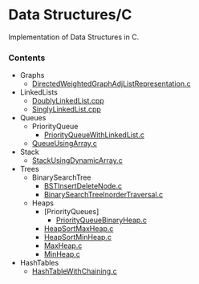 # Data Structures/C
Implementation of Data Structures in C.

### Contents
* Graphs
  * [DirectedWeightedGraphAdjListRepresentation.c](https://github.com/AlokikPathak/data-structures/blob/master/Graphs/DirectedWeightedGraphAdjListRepresentation.c)
* LinkedLists
  * [DoublyLinkedList.cpp](https://github.com/AlokikPathak/data-structures/blob/master/LinkedLists/DoublyLinkedList.cpp)
  * [SinglyLinkedList.cpp](https://github.com/AlokikPathak/data-structures/blob/master/LinkedLists/SinglyLinkedList.cpp)
* Queues
  * PriorityQueue
    * [PriorityQueueWithLinkedList.c](https://github.com/AlokikPathak/data-structures/blob/master/Queues/PriorityQueue/PriorityQueueWithLinkedList.c)
  * [QueueUsingArray.c](https://github.com/AlokikPathak/data-structures/blob/master/Queues/QueueUsingArray.c)
* Stack
  * [StackUsingDynamicArray.c](https://github.com/AlokikPathak/data-structures/blob/master/Stacks/StackUsingDynamicArray.c)
* Trees
  * BinarySearchTree
    * [BSTInsertDeleteNode.c](https://github.com/AlokikPathak/data-structures/blob/master/Trees/BinarySearchTree/BSTInsertDeleteNode.c)
    * [BinarySearchTreeInorderTraversal.c](https://github.com/AlokikPathak/data-structures/blob/master/Trees/BinarySearchTree/BinarySeachTreeInorderTraversal.c)
  * Heaps
    * [PriorityQueues]
      * [PriorityQueueBinaryHeap.c](https://github.com/AlokikPathak/data-structures/blob/master/Trees/Heaps/PriorityQueues/PriorityQueueBinaryHeap.c)
    * [HeapSortMaxHeap.c](https://github.com/AlokikPathak/data-structures/blob/master/Trees/Heaps/HeapSortMaxHeap.c)
    * [HeapSortMinHeap.c](https://github.com/AlokikPathak/data-structures/blob/master/Trees/Heaps/HeapSortMinHeap.c)
    * [MaxHeap.c](https://github.com/AlokikPathak/data-structures/blob/master/Trees/Heaps/MaxHeap.c)
    * [MinHeap.c](https://github.com/AlokikPathak/data-structures/blob/master/Trees/Heaps/MinHeap.c)
* HashTables
  * [HashTableWithChaining.c](https://github.com/AlokikPathak/data-structures/blob/master/HashTables/HashTableWithChaining.c)
 
    
